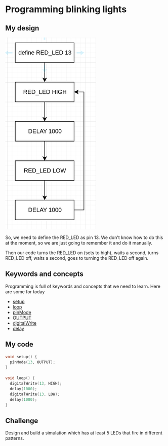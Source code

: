 # Programming blinking lights 

## My design

![](2024-02-13-09-38-00.png)

So, we need to define the RED_LED as pin 13. We don't know how to do this at the moment, so we are just going to remember it and do it manually. 

Then our code turns the RED_LED on (sets to high), waits a second, turns RED_LED off, waits a second, goes to turning the RED_LED off again. 

## Keywords and concepts

Programming is full of keywords and concepts that we need to learn. Here are some for today

- [setup](https://www.arduino.cc/reference/en/language/structure/sketch/setup/)
- [loop](https://www.arduino.cc/reference/en/language/structure/sketch/lopp/)
- [pinMode](https://www.arduino.cc/reference/en/language/functions/digital-io/pinmode/)
- [OUTPUT](https://www.arduino.cc/reference/en/language/variables/constants/inputoutputpullup/)
- [digitalWrite](https://www.arduino.cc/reference/en/language/functions/digital-io/digitalwrite/)
- [delay](https://www.arduino.cc/reference/en/language/functions/time/delay/)


## My code


```cpp
void setup() {
  pinMode(13, OUTPUT);
}

void loop() {
  digitalWrite(13, HIGH);
  delay(1000);
  digitalWrite(13, LOW);
  delay(1000);
}
```


## Challenge 

Design and build a simulation which has at least 5 LEDs that fire in different patterns. 
